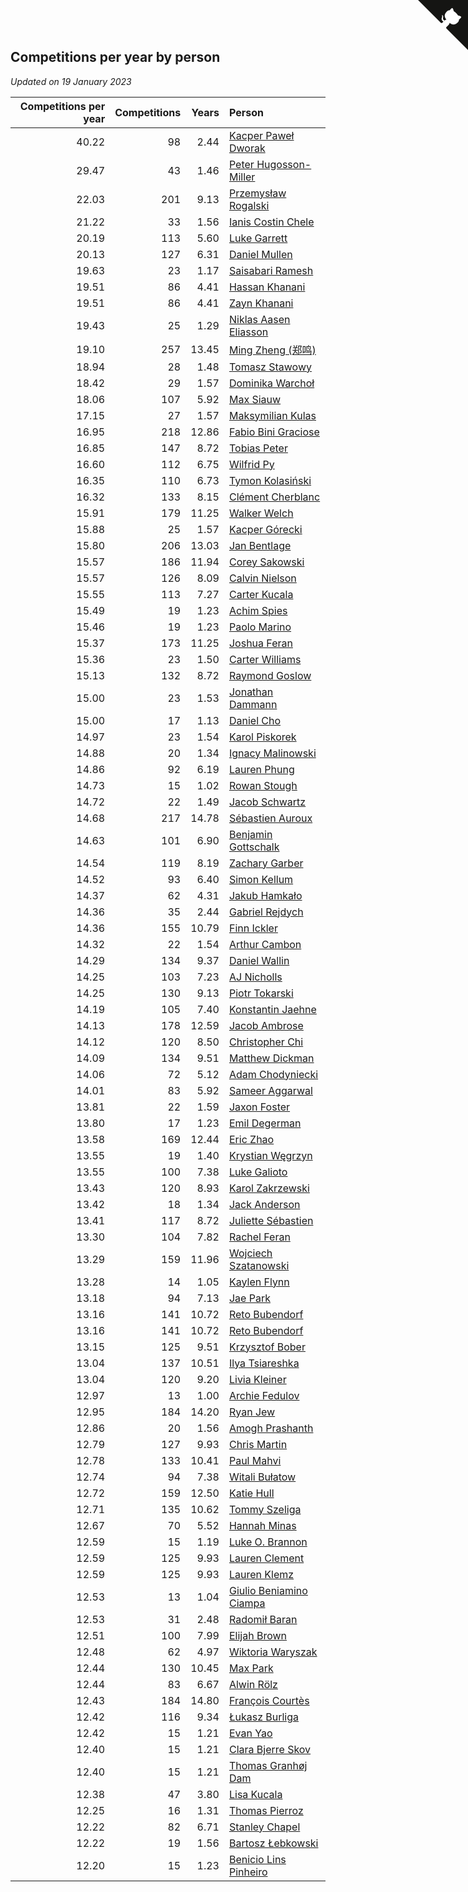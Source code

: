 ## Competitions per year by person

*Updated on 19 January 2023*

| Competitions per year | Competitions | Years | Person |
| ---: | ---: | ---: | :--- |
| 40.22 | 98 | 2.44 | [Kacper Paweł Dworak](https://www.worldcubeassociation.org/persons/2020DWOR01) |
| 29.47 | 43 | 1.46 | [Peter Hugosson-Miller](https://www.worldcubeassociation.org/persons/2021HUGO01) |
| 22.03 | 201 | 9.13 | [Przemysław Rogalski](https://www.worldcubeassociation.org/persons/2013ROGA02) |
| 21.22 | 33 | 1.56 | [Ianis Costin Chele](https://www.worldcubeassociation.org/persons/2021CHEL01) |
| 20.19 | 113 | 5.60 | [Luke Garrett](https://www.worldcubeassociation.org/persons/2017GARR05) |
| 20.13 | 127 | 6.31 | [Daniel Mullen](https://www.worldcubeassociation.org/persons/2016MULL04) |
| 19.63 | 23 | 1.17 | [Saisabari Ramesh](https://www.worldcubeassociation.org/persons/2021RAME01) |
| 19.51 | 86 | 4.41 | [Hassan Khanani](https://www.worldcubeassociation.org/persons/2018KHAN26) |
| 19.51 | 86 | 4.41 | [Zayn Khanani](https://www.worldcubeassociation.org/persons/2018KHAN28) |
| 19.43 | 25 | 1.29 | [Niklas Aasen Eliasson](https://www.worldcubeassociation.org/persons/2021ELIA01) |
| 19.10 | 257 | 13.45 | [Ming Zheng (郑鸣)](https://www.worldcubeassociation.org/persons/2009ZHEN11) |
| 18.94 | 28 | 1.48 | [Tomasz Stawowy](https://www.worldcubeassociation.org/persons/2021STAW01) |
| 18.42 | 29 | 1.57 | [Dominika Warchoł](https://www.worldcubeassociation.org/persons/2021WARC01) |
| 18.06 | 107 | 5.92 | [Max Siauw](https://www.worldcubeassociation.org/persons/2017SIAU02) |
| 17.15 | 27 | 1.57 | [Maksymilian Kulas](https://www.worldcubeassociation.org/persons/2021KULA02) |
| 16.95 | 218 | 12.86 | [Fabio Bini Graciose](https://www.worldcubeassociation.org/persons/2010GRAC02) |
| 16.85 | 147 | 8.72 | [Tobias Peter](https://www.worldcubeassociation.org/persons/2014PETE03) |
| 16.60 | 112 | 6.75 | [Wilfrid Py](https://www.worldcubeassociation.org/persons/2016PYWI01) |
| 16.35 | 110 | 6.73 | [Tymon Kolasiński](https://www.worldcubeassociation.org/persons/2016KOLA02) |
| 16.32 | 133 | 8.15 | [Clément Cherblanc](https://www.worldcubeassociation.org/persons/2014CHER05) |
| 15.91 | 179 | 11.25 | [Walker Welch](https://www.worldcubeassociation.org/persons/2011WELC01) |
| 15.88 | 25 | 1.57 | [Kacper Górecki](https://www.worldcubeassociation.org/persons/2021GORE01) |
| 15.80 | 206 | 13.03 | [Jan Bentlage](https://www.worldcubeassociation.org/persons/2010BENT01) |
| 15.57 | 186 | 11.94 | [Corey Sakowski](https://www.worldcubeassociation.org/persons/2011SAKO01) |
| 15.57 | 126 | 8.09 | [Calvin Nielson](https://www.worldcubeassociation.org/persons/2014NIEL03) |
| 15.55 | 113 | 7.27 | [Carter Kucala](https://www.worldcubeassociation.org/persons/2015KUCA01) |
| 15.49 | 19 | 1.23 | [Achim Spies](https://www.worldcubeassociation.org/persons/2021SPIE01) |
| 15.46 | 19 | 1.23 | [Paolo Marino](https://www.worldcubeassociation.org/persons/2021MARI04) |
| 15.37 | 173 | 11.25 | [Joshua Feran](https://www.worldcubeassociation.org/persons/2011FERA01) |
| 15.36 | 23 | 1.50 | [Carter Williams](https://www.worldcubeassociation.org/persons/2021WILL06) |
| 15.13 | 132 | 8.72 | [Raymond Goslow](https://www.worldcubeassociation.org/persons/2014GOSL01) |
| 15.00 | 23 | 1.53 | [Jonathan Dammann](https://www.worldcubeassociation.org/persons/2021DAMM01) |
| 15.00 | 17 | 1.13 | [Daniel Cho](https://www.worldcubeassociation.org/persons/2021CHOD01) |
| 14.97 | 23 | 1.54 | [Karol Piskorek](https://www.worldcubeassociation.org/persons/2021PISK01) |
| 14.88 | 20 | 1.34 | [Ignacy Malinowski](https://www.worldcubeassociation.org/persons/2021MALI02) |
| 14.86 | 92 | 6.19 | [Lauren Phung](https://www.worldcubeassociation.org/persons/2016PHUN02) |
| 14.73 | 15 | 1.02 | [Rowan Stough](https://www.worldcubeassociation.org/persons/2022STOU01) |
| 14.72 | 22 | 1.49 | [Jacob Schwartz](https://www.worldcubeassociation.org/persons/2021SCHW01) |
| 14.68 | 217 | 14.78 | [Sébastien Auroux](https://www.worldcubeassociation.org/persons/2008AURO01) |
| 14.63 | 101 | 6.90 | [Benjamin Gottschalk](https://www.worldcubeassociation.org/persons/2016GOTT01) |
| 14.54 | 119 | 8.19 | [Zachary Garber](https://www.worldcubeassociation.org/persons/2014GARB01) |
| 14.52 | 93 | 6.40 | [Simon Kellum](https://www.worldcubeassociation.org/persons/2016KELL12) |
| 14.37 | 62 | 4.31 | [Jakub Hamkało](https://www.worldcubeassociation.org/persons/2018HAMK01) |
| 14.36 | 35 | 2.44 | [Gabriel Rejdych](https://www.worldcubeassociation.org/persons/2020REJD01) |
| 14.36 | 155 | 10.79 | [Finn Ickler](https://www.worldcubeassociation.org/persons/2012ICKL01) |
| 14.32 | 22 | 1.54 | [Arthur Cambon](https://www.worldcubeassociation.org/persons/2021CAMB01) |
| 14.29 | 134 | 9.37 | [Daniel Wallin](https://www.worldcubeassociation.org/persons/2013WALL03) |
| 14.25 | 103 | 7.23 | [AJ Nicholls](https://www.worldcubeassociation.org/persons/2015NICH04) |
| 14.25 | 130 | 9.13 | [Piotr Tokarski](https://www.worldcubeassociation.org/persons/2013TOKA01) |
| 14.19 | 105 | 7.40 | [Konstantin Jaehne](https://www.worldcubeassociation.org/persons/2015JAEH01) |
| 14.13 | 178 | 12.59 | [Jacob Ambrose](https://www.worldcubeassociation.org/persons/2010AMBR01) |
| 14.12 | 120 | 8.50 | [Christopher Chi](https://www.worldcubeassociation.org/persons/2014CHIC01) |
| 14.09 | 134 | 9.51 | [Matthew Dickman](https://www.worldcubeassociation.org/persons/2013DICK01) |
| 14.06 | 72 | 5.12 | [Adam Chodyniecki](https://www.worldcubeassociation.org/persons/2017CHOD02) |
| 14.01 | 83 | 5.92 | [Sameer Aggarwal](https://www.worldcubeassociation.org/persons/2017AGGA01) |
| 13.81 | 22 | 1.59 | [Jaxon Foster](https://www.worldcubeassociation.org/persons/2021FOST01) |
| 13.80 | 17 | 1.23 | [Emil Degerman](https://www.worldcubeassociation.org/persons/2021DEGE01) |
| 13.58 | 169 | 12.44 | [Eric Zhao](https://www.worldcubeassociation.org/persons/2010ZHAO19) |
| 13.55 | 19 | 1.40 | [Krystian Węgrzyn](https://www.worldcubeassociation.org/persons/2021WEGR01) |
| 13.55 | 100 | 7.38 | [Luke Galioto](https://www.worldcubeassociation.org/persons/2015GALI02) |
| 13.43 | 120 | 8.93 | [Karol Zakrzewski](https://www.worldcubeassociation.org/persons/2014ZAKR01) |
| 13.42 | 18 | 1.34 | [Jack Anderson](https://www.worldcubeassociation.org/persons/2021ANDE05) |
| 13.41 | 117 | 8.72 | [Juliette Sébastien](https://www.worldcubeassociation.org/persons/2014SEBA01) |
| 13.30 | 104 | 7.82 | [Rachel Feran](https://www.worldcubeassociation.org/persons/2015FERA01) |
| 13.29 | 159 | 11.96 | [Wojciech Szatanowski](https://www.worldcubeassociation.org/persons/2011SZAT01) |
| 13.28 | 14 | 1.05 | [Kaylen Flynn](https://www.worldcubeassociation.org/persons/2022FLYN01) |
| 13.18 | 94 | 7.13 | [Jae Park](https://www.worldcubeassociation.org/persons/2015PARK24) |
| 13.16 | 141 | 10.72 | [Reto Bubendorf](https://www.worldcubeassociation.org/persons/2012BUBE01) |
| 13.16 | 141 | 10.72 | [Reto Bubendorf](https://www.worldcubeassociation.org/persons/2012BUBE01) |
| 13.15 | 125 | 9.51 | [Krzysztof Bober](https://www.worldcubeassociation.org/persons/2013BOBE01) |
| 13.04 | 137 | 10.51 | [Ilya Tsiareshka](https://www.worldcubeassociation.org/persons/2012TERE01) |
| 13.04 | 120 | 9.20 | [Livia Kleiner](https://www.worldcubeassociation.org/persons/2013KLEI03) |
| 12.97 | 13 | 1.00 | [Archie Fedulov](https://www.worldcubeassociation.org/persons/2022FEDU01) |
| 12.95 | 184 | 14.20 | [Ryan Jew](https://www.worldcubeassociation.org/persons/2008JEWR01) |
| 12.86 | 20 | 1.56 | [Amogh Prashanth](https://www.worldcubeassociation.org/persons/2021PRAS01) |
| 12.79 | 127 | 9.93 | [Chris Martin](https://www.worldcubeassociation.org/persons/2013MART03) |
| 12.78 | 133 | 10.41 | [Paul Mahvi](https://www.worldcubeassociation.org/persons/2012MAHV01) |
| 12.74 | 94 | 7.38 | [Witali Bułatow](https://www.worldcubeassociation.org/persons/2015BUAT01) |
| 12.72 | 159 | 12.50 | [Katie Hull](https://www.worldcubeassociation.org/persons/2010HULL01) |
| 12.71 | 135 | 10.62 | [Tommy Szeliga](https://www.worldcubeassociation.org/persons/2012SZEL01) |
| 12.67 | 70 | 5.52 | [Hannah Minas](https://www.worldcubeassociation.org/persons/2017MINA04) |
| 12.59 | 15 | 1.19 | [Luke O. Brannon](https://www.worldcubeassociation.org/persons/2021BRAN02) |
| 12.59 | 125 | 9.93 | [Lauren Clement](https://www.worldcubeassociation.org/persons/2013KLEM01) |
| 12.59 | 125 | 9.93 | [Lauren Klemz](https://www.worldcubeassociation.org/persons/2013KLEM01) |
| 12.53 | 13 | 1.04 | [Giulio Beniamino Ciampa](https://www.worldcubeassociation.org/persons/2022CIAM01) |
| 12.53 | 31 | 2.48 | [Radomił Baran](https://www.worldcubeassociation.org/persons/2020BARA02) |
| 12.51 | 100 | 7.99 | [Elijah Brown](https://www.worldcubeassociation.org/persons/2015BROW03) |
| 12.48 | 62 | 4.97 | [Wiktoria Waryszak](https://www.worldcubeassociation.org/persons/2018WARY01) |
| 12.44 | 130 | 10.45 | [Max Park](https://www.worldcubeassociation.org/persons/2012PARK03) |
| 12.44 | 83 | 6.67 | [Alwin Rölz](https://www.worldcubeassociation.org/persons/2016ROLZ01) |
| 12.43 | 184 | 14.80 | [François Courtès](https://www.worldcubeassociation.org/persons/2008COUR01) |
| 12.42 | 116 | 9.34 | [Łukasz Burliga](https://www.worldcubeassociation.org/persons/2013BURL01) |
| 12.42 | 15 | 1.21 | [Evan Yao](https://www.worldcubeassociation.org/persons/2021YAOE02) |
| 12.40 | 15 | 1.21 | [Clara Bjerre Skov](https://www.worldcubeassociation.org/persons/2021SKOV01) |
| 12.40 | 15 | 1.21 | [Thomas Granhøj Dam](https://www.worldcubeassociation.org/persons/2021DAMT01) |
| 12.38 | 47 | 3.80 | [Lisa Kucala](https://www.worldcubeassociation.org/persons/2019KUCA01) |
| 12.25 | 16 | 1.31 | [Thomas Pierroz](https://www.worldcubeassociation.org/persons/2021PIER01) |
| 12.22 | 82 | 6.71 | [Stanley Chapel](https://www.worldcubeassociation.org/persons/2016CHAP04) |
| 12.22 | 19 | 1.56 | [Bartosz Łebkowski](https://www.worldcubeassociation.org/persons/2021LEBK01) |
| 12.20 | 15 | 1.23 | [Benicio Lins Pinheiro](https://www.worldcubeassociation.org/persons/2021PINH01) |


<a href="https://github.com/jonatanklosko/wca_statistics" class="github-corner" aria-label="View source on Github"><svg width="80" height="80" viewBox="0 0 250 250" style="fill:#151513; color:#fff; position: absolute; top: 0; border: 0; right: 0;" aria-hidden="true"><path d="M0,0 L115,115 L130,115 L142,142 L250,250 L250,0 Z"></path><path d="M128.3,109.0 C113.8,99.7 119.0,89.6 119.0,89.6 C122.0,82.7 120.5,78.6 120.5,78.6 C119.2,72.0 123.4,76.3 123.4,76.3 C127.3,80.9 125.5,87.3 125.5,87.3 C122.9,97.6 130.6,101.9 134.4,103.2" fill="currentColor" style="transform-origin: 130px 106px;" class="octo-arm"></path><path d="M115.0,115.0 C114.9,115.1 118.7,116.5 119.8,115.4 L133.7,101.6 C136.9,99.2 139.9,98.4 142.2,98.6 C133.8,88.0 127.5,74.4 143.8,58.0 C148.5,53.4 154.0,51.2 159.7,51.0 C160.3,49.4 163.2,43.6 171.4,40.1 C171.4,40.1 176.1,42.5 178.8,56.2 C183.1,58.6 187.2,61.8 190.9,65.4 C194.5,69.0 197.7,73.2 200.1,77.6 C213.8,80.2 216.3,84.9 216.3,84.9 C212.7,93.1 206.9,96.0 205.4,96.6 C205.1,102.4 203.0,107.8 198.3,112.5 C181.9,128.9 168.3,122.5 157.7,114.1 C157.9,116.9 156.7,120.9 152.7,124.9 L141.0,136.5 C139.8,137.7 141.6,141.9 141.8,141.8 Z" fill="currentColor" class="octo-body"></path></svg></a><style>.github-corner:hover .octo-arm{animation:octocat-wave 560ms ease-in-out}@keyframes octocat-wave{0%,100%{transform:rotate(0)}20%,60%{transform:rotate(-25deg)}40%,80%{transform:rotate(10deg)}}@media (max-width:500px){.github-corner:hover .octo-arm{animation:none}.github-corner .octo-arm{animation:octocat-wave 560ms ease-in-out}}</style>
